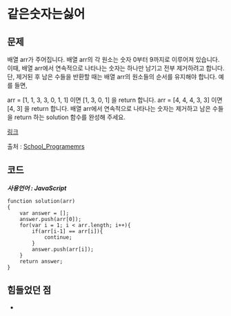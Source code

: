 # 같은숫자는싫어

## 문제

배열 arr가 주어집니다. 배열 arr의 각 원소는 숫자 0부터 9까지로 이루어져 있습니다. 이때, 배열 arr에서 연속적으로 나타나는 숫자는 하나만 남기고 전부 제거하려고 합니다. 단, 제거된 후 남은 수들을 반환할 때는 배열 arr의 원소들의 순서를 유지해야 합니다. 예를 들면,

arr = [1, 1, 3, 3, 0, 1, 1] 이면 [1, 3, 0, 1] 을 return 합니다.
arr = [4, 4, 4, 3, 3] 이면 [4, 3] 을 return 합니다.
배열 arr에서 연속적으로 나타나는 숫자는 제거하고 남은 수들을 return 하는 solution 함수를 완성해 주세요.

[링크](https://school.programmers.co.kr/learn/courses/30/lessons/12906)

출처 : [School_Programemrs](https://school.programmers.co.kr/)

## 코드

**_사용언어 : JavaScript_**

```
function solution(arr)
{
    var answer = [];
    answer.push(arr[0]);
    for(var i = 1; i < arr.length; i++){
        if(arr[i-1] == arr[i]){
            continue;
        }
        answer.push(arr[i]);
    }
    return answer;
}
```

## 힘들었던 점

-

